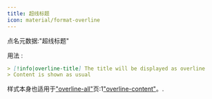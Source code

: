 ```yaml
---
title: 超线标题
icon: material/format-overline
---
```


点名元数据:"超线标题"

用法 :
```md
> [!info|overline-title] The title will be displayed as overline
> Content is shown as usual
```

样式本身也适用于["overline-all"](../combined-styling/page-21.md)页:1["overline-content"](../content-styling/page-11.md)。.